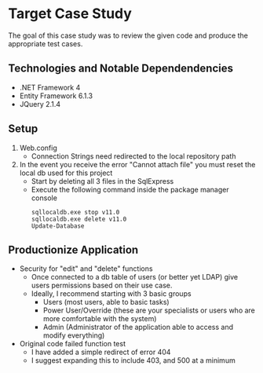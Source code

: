 # Target Case Study
The goal of this case study was to review the given code and produce the appropriate test cases.

## Technologies and Notable Dependendencies
- .NET Framework 4
- Entity Framework 6.1.3
- JQuery 2.1.4

## Setup
1. Web.config
   - Connection Strings need redirected to the local repository path
2. In the event you receive the error "Cannot attach file" you must reset the local db used for this project
   - Start by deleting all 3 files in the SqlExpress
   - Execute the following command inside the package manager console
     ```
     sqllocaldb.exe stop v11.0
     sqllocaldb.exe delete v11.0
     Update-Database
     ```

## Productionize Application
- Security for "edit" and "delete" functions
  - Once connected to a db table of users (or better yet LDAP) give users permissions based on their use case.
  - Ideally, I recommend starting with 3 basic groups
    - Users (most users, able to basic tasks)
    - Power User/Override (these are your specialists or users who are more comfortable with the system)
    - Admin (Administrator of the application able to access and modify everything)
- Original code failed function test
  - I have added a simple redirect of error 404
  - I suggest expanding this to include 403, and 500 at a minimum
